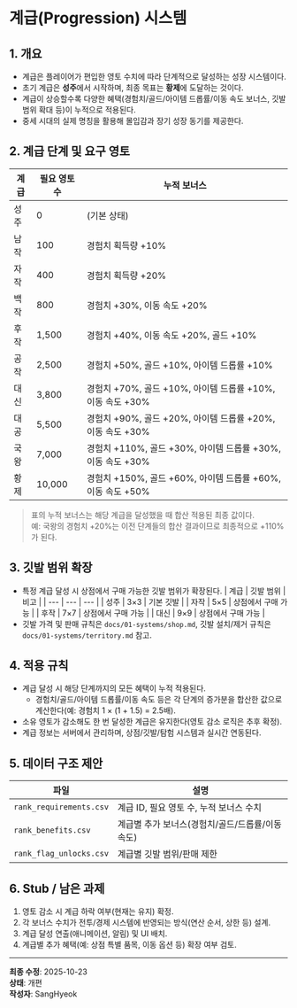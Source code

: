 # 계급(Progression) 시스템

## 1. 개요
- 계급은 플레이어가 편입한 영토 수치에 따라 단계적으로 달성하는 성장 시스템이다.
- 초기 계급은 **성주**에서 시작하며, 최종 목표는 **황제**에 도달하는 것이다.
- 계급이 상승할수록 다양한 혜택(경험치/골드/아이템 드롭률/이동 속도 보너스, 깃발 범위 확대 등)이 누적으로 적용된다.
- 중세 시대의 실제 명칭을 활용해 몰입감과 장기 성장 동기를 제공한다.

## 2. 계급 단계 및 요구 영토
| 계급 | 필요 영토 수 | 누적 보너스 |
| --- | --- | --- |
| 성주 | 0 | (기본 상태) |
| 남작 | 100 | 경험치 획득량 +10% |
| 자작 | 400 | 경험치 획득량 +20% |
| 백작 | 800 | 경험치 +30%, 이동 속도 +20% |
| 후작 | 1,500 | 경험치 +40%, 이동 속도 +20%, 골드 +10% |
| 공작 | 2,500 | 경험치 +50%, 골드 +10%, 아이템 드롭률 +10% |
| 대신 | 3,800 | 경험치 +70%, 골드 +10%, 아이템 드롭률 +10%, 이동 속도 +30% |
| 대공 | 5,500 | 경험치 +90%, 골드 +20%, 아이템 드롭률 +20%, 이동 속도 +30% |
| 국왕 | 7,000 | 경험치 +110%, 골드 +30%, 아이템 드롭률 +30%, 이동 속도 +30% |
| 황제 | 10,000 | 경험치 +150%, 골드 +60%, 아이템 드롭률 +60%, 이동 속도 +50% |

> 표의 누적 보너스는 해당 계급을 달성했을 때 합산 적용된 최종 값이다.  
> 예: 국왕의 경험치 +20%는 이전 단계들의 합산 결과이므로 최종적으로 +110%가 된다.

## 3. 깃발 범위 확장
- 특정 계급 달성 시 상점에서 구매 가능한 깃발 범위가 확장된다.
| 계급 | 깃발 범위 | 비고 |
| --- | --- | --- |
| 성주 | 3×3 | 기본 깃발 |
| 자작 | 5×5 | 상점에서 구매 가능 |
| 후작 | 7×7 | 상점에서 구매 가능 |
| 대신 | 9×9 | 상점에서 구매 가능 |
- 깃발 가격 및 판매 규칙은 `docs/01-systems/shop.md`, 깃발 설치/제거 규칙은 `docs/01-systems/territory.md` 참고.

## 4. 적용 규칙
- 계급 달성 시 해당 단계까지의 모든 혜택이 누적 적용된다.
  - 경험치/골드/아이템 드롭률/이동 속도 등은 각 단계의 증가분을 합산한 값으로 계산한다(예: 경험치 1 × (1 + 1.5) = 2.5배).
- 소유 영토가 감소해도 한 번 달성한 계급은 유지한다(영토 감소 로직은 추후 확정).
- 계급 정보는 서버에서 관리하며, 상점/깃발/탐험 시스템과 실시간 연동된다.

## 5. 데이터 구조 제안
| 파일 | 설명 |
| --- | --- |
| `rank_requirements.csv` | 계급 ID, 필요 영토 수, 누적 보너스 수치 |
| `rank_benefits.csv` | 계급별 추가 보너스(경험치/골드/드롭률/이동 속도) |
| `rank_flag_unlocks.csv` | 계급별 깃발 범위/판매 제한 |

## 6. Stub / 남은 과제
1. 영토 감소 시 계급 하락 여부(현재는 유지) 확정.
2. 각 보너스 수치가 전투/경제 시스템에 반영되는 방식(연산 순서, 상한 등) 설계.
3. 계급 달성 연출(애니메이션, 알림) 및 UI 배치.
4. 계급별 추가 혜택(예: 상점 특별 품목, 이동 옵션 등) 확장 여부 검토.

---
**최종 수정**: 2025-10-23  
**상태**: 개편  
**작성자**: SangHyeok  
